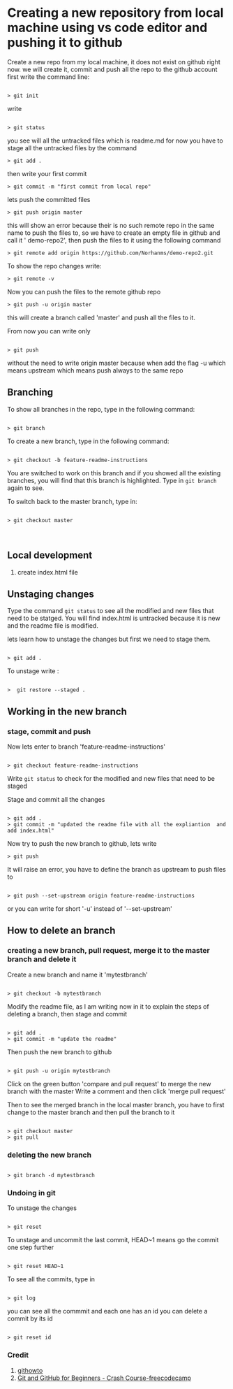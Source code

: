 # Creating a new repository from local machine using vs code editor and pushing it to github

Create a new repo from my local machine, it does not exist on github right now.
 we will create it, commit and push all the repo to the github account
 first write the command line:

 ```

 > git init
 ```

 write

 ```

 > git status
 ```

 you see will all the untracked files which is readme.md for now
 you have to stage all the untracked files by the command

 ```
> git add .
```

then write your first commit

```
> git commit -m "first commit from local repo"
```

lets push the committed files

```
> git push origin master
```

this will show an error because their is no such remote repo in the same name to push the files to, so we have to create an empty file in github and call it ' demo-repo2', then push the files to it using the following command

```
> git remote add origin https://github.com/Norhanms/demo-repo2.git
```

To show the repo changes write:

```
> git remote -v
```

Now you can push the files to the remote github repo

```
> git push -u origin master
```

this will create a branch called 'master' and push all the files to it.

From now you can write only

```

> git push
```

without the need to write origin master because when add the flag -u which means upstream which means push always to the same repo

## Branching

To show all branches in the repo, type in the following command:

```

> git branch
```

To create a new branch, type in the following command:

```

> git checkout -b feature-readme-instructions
```

 You are switched to work on this branch and if you showed all the existing branches, you will find that this branch is highlighted.
 Type in ``` git branch ``` again to see.

 To switch back to the master branch, type in:

```

> git checkout master
```

</br>

## Local development

1. create index.html file

## Unstaging changes

Type the command ``` git status ``` to see all the modified and new files that need to be statged.
You will find index.html is untracked because it is new and the readme file is modified.

lets learn how to unstage the changes but first we need to stage them.

```

> git add .

```

To unstage write :

```

>  git restore --staged .

```

## Working in the new branch

### stage, commit and push

Now lets enter to branch 'feature-readme-instructions'

```

> git checkout feature-readme-instructions

```

Write ``` git status ``` to check for the modified and new files that need to be staged

Stage and commit all the changes

```

> git add .
> git commit -m "updated the readme file with all the expliantion  and add index.html"

```

Now try to push the new branch to github, lets write

```
> git push

```

It will raise an error, you have to define the branch as upstream to push files to

```

> git push --set-upstream origin feature-readme-instructions

```

or you can write for short '-u' instead of '--set-upstream'

## How to delete an branch

### creating a new branch, pull request, merge it to the master branch and delete it

Create a new branch and name it 'mytestbranch'

```

> git checkout -b mytestbranch

```

Modify the readme file, as I am writing now in it to explain the steps of deleting a branch, then stage and commit

```

> git add .
> git commit -m "update the readme"

```

Then push the new branch to github

```

> git push -u origin mytestbranch

```

Click on the green button 'compare and pull request' to merge the new branch with the master
 Write a comment and then click 'merge pull request'

 Then to see the merged branch in the local master branch, you have to first change to the master branch and then pull the branch to it

 ```

 > git checkout master
 > git pull

 ```

### deleting the new branch

 ```

 > git branch -d mytestbranch
```
  
  ### Undoing in git

  
To unstage the changes

```

> git reset

```

To unstage and uncommit  the last commit, HEAD~1 means go the commit one step further

```

> git reset HEAD~1

```

To see all the commits, type in 

```

> git log

```

you can see all the commmit and each one has an id
you can delete a commit by its id

```

> git reset id

```

### Credit

1. [githowto](https://githowto.com/)
2. [Git and GitHub for Beginners - Crash Course-freecodecamp](https://www.youtube.com/watch?v=RGOj5yH7evk)